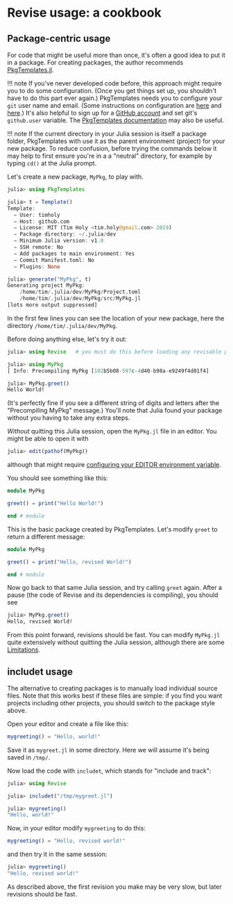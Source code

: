 # Revise usage: a cookbook

## Package-centric usage

For code that might be useful more than once, it's often a good idea to put it in
a package.
For creating packages, the author recommends [PkgTemplates.jl](https://github.com/invenia/PkgTemplates.jl).

!!! note
    If you've never developed code before, this approach might require you to do some configuration.
    (Once you get things set up, you shouldn't have to do this part ever again.)
    PkgTemplates needs you to configure your `git` user name and email.
    (Some instructions on configuration are [here](https://help.github.com/en/articles/set-up-git)
    and [here](https://git-scm.com/book/en/v2/Getting-Started-First-Time-Git-Setup).)
    It's also helpful to sign up for a [GitHub account](https://github.com/)
    and set git's `github.user` variable.
    The [PkgTemplates documentation](https://invenia.github.io/PkgTemplates.jl/stable/)
    may also be useful.

!!! note
    If the current directory in your Julia session is itself a package folder, PkgTemplates
    with use it as the parent environment (project) for your new package.
    To reduce confusion, before trying the commands below it may help to first ensure you're in a
    a "neutral" directory, for example by typing `cd()` at the Julia prompt.

Let's create a new package, `MyPkg`, to play with.

```julia
julia> using PkgTemplates

julia> t = Template()
Template:
  → User: timholy
  → Host: github.com
  → License: MIT (Tim Holy <tim.holy@gmail.com> 2019)
  → Package directory: ~/.julia/dev
  → Minimum Julia version: v1.0
  → SSH remote: No
  → Add packages to main environment: Yes
  → Commit Manifest.toml: No
  → Plugins: None

julia> generate("MyPkg", t)
Generating project MyPkg:
    /home/tim/.julia/dev/MyPkg/Project.toml
    /home/tim/.julia/dev/MyPkg/src/MyPkg.jl
[lots more output suppressed]
```

In the first few lines you can see the location of your new package, here
the directory `/home/tim/.julia/dev/MyPkg`.

Before doing anything else, let's try it out:

```julia
julia> using Revise   # you must do this before loading any revisable packages

julia> using MyPkg
[ Info: Precompiling MyPkg [102b5b08-597c-4d40-b98a-e9249f4d01f4]

julia> MyPkg.greet()
Hello World!
```

(It's perfectly fine if you see a different string of digits and letters after the "Precompiling MyPkg" message.)
You'll note that Julia found your package without you having to take any extra steps.

*Without* quitting this Julia session, open the `MyPkg.jl` file in an editor.
You might be able to open it with

```julia
julia> edit(pathof(MyPkg))
```

although that might require [configuring your EDITOR environment variable](https://askubuntu.com/questions/432524/how-do-i-find-and-set-my-editor-environment-variable).

You should see something like this:

```julia
module MyPkg

greet() = print("Hello World!")

end # module
```

This is the basic package created by PkgTemplates. Let's modify `greet` to return
a different message:

```julia
module MyPkg

greet() = print("Hello, revised World!")

end # module
```

Now go back to that same Julia session, and try calling `greet` again.
After a pause (the code of Revise and its dependencies is compiling), you should see

```julia
julia> MyPkg.greet()
Hello, revised World!
```

From this point forward, revisions should be fast. You can modify `MyPkg.jl`
quite extensively without quitting the Julia session, although there are some [Limitations](@ref).

## includet usage

The alternative to creating packages is to manually load individual source files.
Note that this works best if these files are simple: if you find you want projects including
other projects, you should switch to the package style above.

Open your editor and create a file like this:

```julia
mygreeting() = "Hello, world!"
```

Save it as `mygreet.jl` in some directory. Here we will assume it's being saved in `/tmp/`.

Now load the code with `includet`, which stands for "include and track":

```julia
julia> using Revise

julia> includet("/tmp/mygreet.jl")

julia> mygreeting()
"Hello, world!"
```

Now, in your editor modify `mygreeting` to do this:

```julia
mygreeting() = "Hello, revised world!"
```

and then try it in the same session:

```julia
julia> mygreeting()
"Hello, revised world!"
```

As described above, the first revision you make may be very slow, but later revisions
should be fast.
